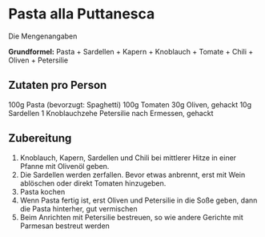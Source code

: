 # Pasta alla Puttanesca

Die Mengenangaben 

**Grundformel:**
Pasta + Sardellen + Kapern + Knoblauch + Tomate + Chili + Oliven + Petersilie

## Zutaten pro Person

100g Pasta (bevorzugt: Spaghetti)
100g Tomaten
30g Oliven, gehackt
10g Sardellen
1 Knoblauchzehe
Petersilie nach Ermessen, gehackt

## Zubereitung

1. Knoblauch, Kapern, Sardellen und Chili bei mittlerer Hitze in einer Pfanne mit Olivenöl geben.
2. Die Sardellen werden zerfallen. Bevor etwas anbrennt, erst mit Wein ablöschen oder direkt Tomaten hinzugeben.
3. Pasta kochen
4. Wenn Pasta fertig ist, erst Oliven und Petersilie in die Soße geben, dann die Pasta hinterher, gut vermischen
5. Beim Anrichten mit Petersilie bestreuen, so wie andere Gerichte mit Parmesan bestreut werden